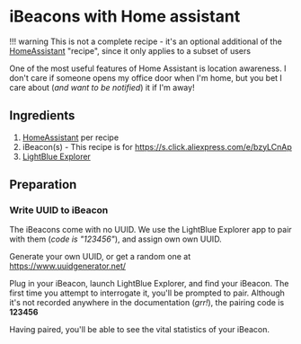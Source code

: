 # iBeacons with Home assistant

!!! warning
    This is not a complete recipe - it's an optional additional of the [HomeAssistant](/recipes/homeassistant/) "recipe", since it only applies to a subset of users

One of the most useful features of Home Assistant is location awareness. I don't care if someone opens my office door when I'm home, but you bet I care about (_and want to be notified_) it if I'm away!

## Ingredients

1. [HomeAssistant](/recipes/home-assistant/) per recipe
2. iBeacon(s) - This recipe is for https://s.click.aliexpress.com/e/bzyLCnAp
4. [LightBlue Explorer](https://itunes.apple.com/nz/app/lightblue-explorer/id557428110?mt=8)

## Preparation

### Write UUID to iBeacon

The iBeacons come with no UUID. We use the LightBlue Explorer app to pair with them (_code is "123456"_), and assign own own UUID.

Generate your own UUID, or get a random one at https://www.uuidgenerator.net/

Plug in your iBeacon, launch LightBlue Explorer, and find your iBeacon. The first time you attempt to interrogate it, you'll be prompted to pair. Although it's not recorded anywhere in the documentation (_grr!_), the pairing code is **123456**

Having paired, you'll be able to see the vital statistics of your iBeacon.
